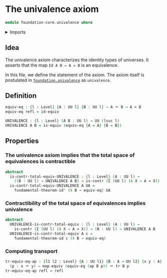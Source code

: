 # The univalence axiom

```agda
module foundation-core.univalence where
```

<details><summary>Imports</summary>
```agda
open import foundation-core.contractible-types
open import foundation-core.dependent-pair-types
open import foundation-core.equivalences
open import foundation-core.fundamental-theorem-of-identity-types
open import foundation-core.homotopies
open import foundation-core.identity-types
open import foundation-core.universe-levels
```
</details>

## Idea

The univalence axiom characterizes the identity types of universes. It asserts that the map `Id A B → A ≃ B` is an equivalence.

In this file, we define the statement of the axiom. The axiom itself is postulated in [`foundation.univalence`](foundation.univalence.md) as `univalence`.

## Definition

```agda
equiv-eq : {l : Level} {A : UU l} {B : UU l} → A ＝ B → A ≃ B
equiv-eq refl = id-equiv

UNIVALENCE : {l : Level} (A B : UU l) → UU (lsuc l)
UNIVALENCE A B = is-equiv (equiv-eq {A = A} {B = B})
```

## Properties

### The univalence axiom implies that the total space of equivalences is contractible

```agda
abstract
  is-contr-total-equiv-UNIVALENCE : {l : Level} (A : UU l) →
    ((B : UU l) → UNIVALENCE A B) → is-contr (Σ (UU l) (λ X → A ≃ X))
  is-contr-total-equiv-UNIVALENCE A UA =
    fundamental-theorem-id' (λ B → equiv-eq) UA
```

### Contractibility of the total space of equivalences implies univalence

```agda
abstract
  UNIVALENCE-is-contr-total-equiv : {l : Level} (A : UU l) →
    is-contr (Σ (UU l) (λ X → A ≃ X)) → (B : UU l) → UNIVALENCE A B
  UNIVALENCE-is-contr-total-equiv A c =
    fundamental-theorem-id c (λ B → equiv-eq)
```

### Computing transport

```agda
tr-equiv-eq-ap : {l1 l2 : Level} {A : UU l1} {B : A → UU l2} {x y : A}
  (p : x ＝ y) → map-equiv (equiv-eq (ap B p)) ＝ tr B p
tr-equiv-eq-ap refl = refl
```
